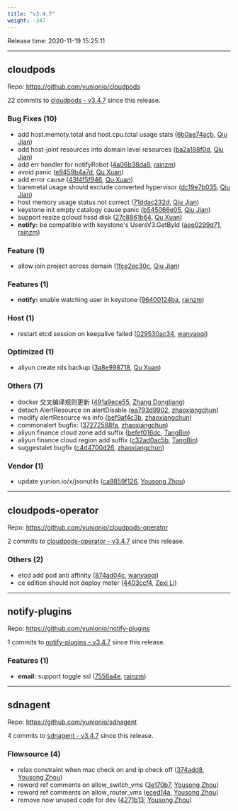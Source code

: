 ```yaml
---
title: "v3.4.7"
weight: -347
---
```


Release time: 2020-11-19 15:25:11

---
## cloudpods

Repo: https://github.com/yunionio/cloudpods

22 commits to [cloudpods - v3.4.7] since this release.

### Bug Fixes (10)
- add host.memoty.total and host.cpu.total usage stats ([6b0ae74acb](https://github.com/yunionio/cloudpods/commit/6b0ae74acb6b44a080992cd84880282496fdb2c0), [Qiu Jian](mailto:qiujian@yunionyun.com))
- add host-joint resources into domain level resources ([ba2a188f0d](https://github.com/yunionio/cloudpods/commit/ba2a188f0d64cfcc57e62ed6b13b42ea94f7c402), [Qiu Jian](mailto:qiujian@yunionyun.com))
- add err handler for notifyRobot ([4a06b38da8](https://github.com/yunionio/cloudpods/commit/4a06b38da8deb8acb5fa9f43df28f76e6dac9df9), [rainzm](mailto:mjoycarry@gmail.com))
- avoid panic ([e9459b4a7d](https://github.com/yunionio/cloudpods/commit/e9459b4a7dd1a41c8bd9809d1aad74fee9994395), [Qu Xuan](mailto:quxuan@yunionyun.com))
- add error cause ([43f4f5f946](https://github.com/yunionio/cloudpods/commit/43f4f5f946df1722946360c892814cd5fc7fe6ca), [Qu Xuan](mailto:quxuan@yunionyun.com))
- baremetal usage should exclude converted hypervisor ([dc19e7b035](https://github.com/yunionio/cloudpods/commit/dc19e7b035a2223e901f1513e0742e62ba76cb75), [Qiu Jian](mailto:qiujian@yunionyun.com))
- host memory usage status not correct ([71ddac232d](https://github.com/yunionio/cloudpods/commit/71ddac232d7bbca27177827ff63e470cb1380467), [Qiu Jian](mailto:qiujian@yunionyun.com))
- keystone init empty catalogy cause panic ([b545066e05](https://github.com/yunionio/cloudpods/commit/b545066e055ddb6d547430d4d59dda3a03bccc91), [Qiu Jian](mailto:qiujian@yunionyun.com))
- support resize qcloud hssd disk ([27c8861b64](https://github.com/yunionio/cloudpods/commit/27c8861b6453eb2e8badb94da1bdd6dd7df106f6), [Qu Xuan](mailto:quxuan@yunionyun.com))
- **notify:** be compatible with keystone's UsersV3.GetById ([aee0299d71](https://github.com/yunionio/cloudpods/commit/aee0299d71f5efbe3b8645c92252ef5aec9b5fce), [rainzm](mailto:mjoycarry@gmail.com))

### Feature (1)
- allow join project across domain ([1fce2ec30c](https://github.com/yunionio/cloudpods/commit/1fce2ec30cbd4534ece727711ef89b311f703e83), [Qiu Jian](mailto:qiujian@yunionyun.com))

### Features (1)
- **notify:** enable watching user in keystone ([96400124ba](https://github.com/yunionio/cloudpods/commit/96400124baff02613e6161defda0f6ecd19b062a), [rainzm](mailto:mjoycarry@gmail.com))

### Host (1)
- restart etcd session on keepalive failed ([029530ac34](https://github.com/yunionio/cloudpods/commit/029530ac346f8fa45e56d880e7583965247039b4), [wanyaoqi](mailto:wanyaoqi@yunionyun.com))

### Optimized (1)
- aliyun create rds backup ([3a8e998718](https://github.com/yunionio/cloudpods/commit/3a8e9987182ea4c18840025dd7e0d90d8ac50828), [Qu Xuan](mailto:quxuan@yunionyun.com))

### Others (7)
- docker 交叉编译规则更新 ([491a9ece55](https://github.com/yunionio/cloudpods/commit/491a9ece5549d72261bebfed13017f343e0615f3), [Zhang Dongliang](mailto:zhangdongliang@yunion.cn))
- detach AlertResource on alertDisable ([ea793d9902](https://github.com/yunionio/cloudpods/commit/ea793d99028ddc36b0b14b94ab09b7f33d107185), [zhaoxiangchun](mailto:1422928955@qq.com))
- modify alertResource ws info ([bef9af4c3b](https://github.com/yunionio/cloudpods/commit/bef9af4c3b2f531db3372652b5b63583bf8854b5), [zhaoxiangchun](mailto:1422928955@qq.com))
- commonalert bugfix: ([37272588fa](https://github.com/yunionio/cloudpods/commit/37272588fa997d91383beefc9f4a82a0589c8bbf), [zhaoxiangchun](mailto:1422928955@qq.com))
- aliyun finance cloud zone add suffix ([befef016dc](https://github.com/yunionio/cloudpods/commit/befef016dcc552eec3dd396c2710425253eaea0d), [TangBin](mailto:tangbin@yunion.cn))
- aliyun finance cloud region add suffix ([c32ad0ac5b](https://github.com/yunionio/cloudpods/commit/c32ad0ac5bc47aab4360247454b2908daaab212d), [TangBin](mailto:tangbin@yunion.cn))
- suggestalet bugfix ([c4d4700d26](https://github.com/yunionio/cloudpods/commit/c4d4700d2672e37523593e1e7a024daad4e6cdf1), [zhaoxiangchun](mailto:1422928955@qq.com))

### Vendor (1)
- update yunion.io/x/jsonutils ([ca9859f126](https://github.com/yunionio/cloudpods/commit/ca9859f1264666aa8c5e3d7203a7ece74414fd23), [Yousong Zhou](mailto:zhouyousong@yunionyun.com))

[cloudpods - v3.4.7]: https://github.com/yunionio/cloudpods/compare/v3.4.6...v3.4.7
---
## cloudpods-operator

Repo: https://github.com/yunionio/cloudpods-operator

2 commits to [cloudpods-operator - v3.4.7] since this release.

### Others (2)
- etcd add pod anti affinity ([874ad04c](https://github.com/yunionio/cloudpods-operator/commit/874ad04c8077478e7c71bd26aa3e5f13a56ba4c8), [wanyaoqi](mailto:wanyaoqi@yunionyun.com))
- ce edition should not deploy meter ([4403ccf4](https://github.com/yunionio/cloudpods-operator/commit/4403ccf4a090589de7d49cd5efae69477358cd7e), [Zexi Li](mailto:zexi.li@qq.com))

[cloudpods-operator - v3.4.7]: https://github.com/yunionio/cloudpods-operator/compare/v3.4.6...v3.4.7
---
## notify-plugins

Repo: https://github.com/yunionio/notify-plugins

1 commits to [notify-plugins - v3.4.7] since this release.

### Features (1)
- **email:** support toggle ssl ([7556a4e](https://github.com/yunionio/notify-plugins/commit/7556a4ef2ec7ce0b971e272be75ebaf7d2a8c397), [rainzm](mailto:mjoycarry@gmail.com))

[notify-plugins - v3.4.7]: https://github.com/yunionio/notify-plugins/compare/v3.4.6...v3.4.7
---
## sdnagent

Repo: https://github.com/yunionio/sdnagent

4 commits to [sdnagent - v3.4.7] since this release.

### Flowsource (4)
- relax constraint when mac check on and ip check off ([374add8](https://github.com/yunionio/sdnagen/commit/374add8d77948a60d4a437f9d7c5f1b04e5b3402), [Yousong Zhou](mailto:zhouyousong@yunionyun.com))
- reword ref comments on allow_switch_vms ([3e170b7](https://github.com/yunionio/sdnagen/commit/3e170b7743393228464cf6a4e1a414af567511f4), [Yousong Zhou](mailto:zhouyousong@yunionyun.com))
- reword ref comments on allow_router_vms ([eced14a](https://github.com/yunionio/sdnagen/commit/eced14afed80b3896d0d6cfa3544d988f2740aab), [Yousong Zhou](mailto:zhouyousong@yunionyun.com))
- remove now unused code for dev ([4271b13](https://github.com/yunionio/sdnagen/commit/4271b13cdded3f31af9f8e5780105b716f389b68), [Yousong Zhou](mailto:zhouyousong@yunionyun.com))

[sdnagent - v3.4.7]: https://github.com/yunionio/sdnagent/compare/v3.4.6...v3.4.7
